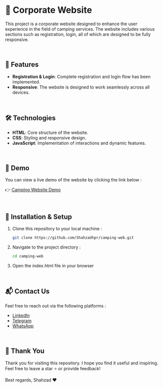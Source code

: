 # 🚀 Corporate Website

This project is a corporate website designed to enhance the user experience in the field of camping services. The website includes various sections such as registration, login, all of which are designed to be fully responsive.

&nbsp;

## 🌟 Features

- **Registration & Login**: Complete registration and login flow has been implemented.
- **Responsive**: The website is designed to work seamlessly across all devices.

&nbsp;

## 🛠️ Technologies

- **HTML**: Core structure of the website.
- **CSS**: Styling and responsive design.
- **JavaScript**: Implementation of interactions and dynamic features.

&nbsp;

## 🔗 Demo

You can view a live demo of the website by clicking the link below :

👉 [Camping Website Demo](https://shahzadhpr.github.io/camping-web)

&nbsp;

## 🧰 Installation & Setup

1. Clone this repository to your local machine :
   ```bash
   git clone https://github.com/Shahzadhpr/camping-web.git

2. Navigate to the project directory :
   ```bash
   cd camping-web

3. Open the index.html file in your browser

&nbsp;

## 📬 Contact Us

Feel free to reach out via the following platforms :

- [LinkedIn](https://www.linkedin.com/in/hassanpourshahzad)
- [Telegram](https://t.me/Shahzad_hpr)
- [WhatsApp](https://wa.me/989112874119)

&nbsp;

## 🙏 Thank You

Thank you for visiting this repository. I hope you find it useful and inspiring.  
Feel free to leave a star ⭐ or provide feedback!

Best regards, Shahzad ❤️
